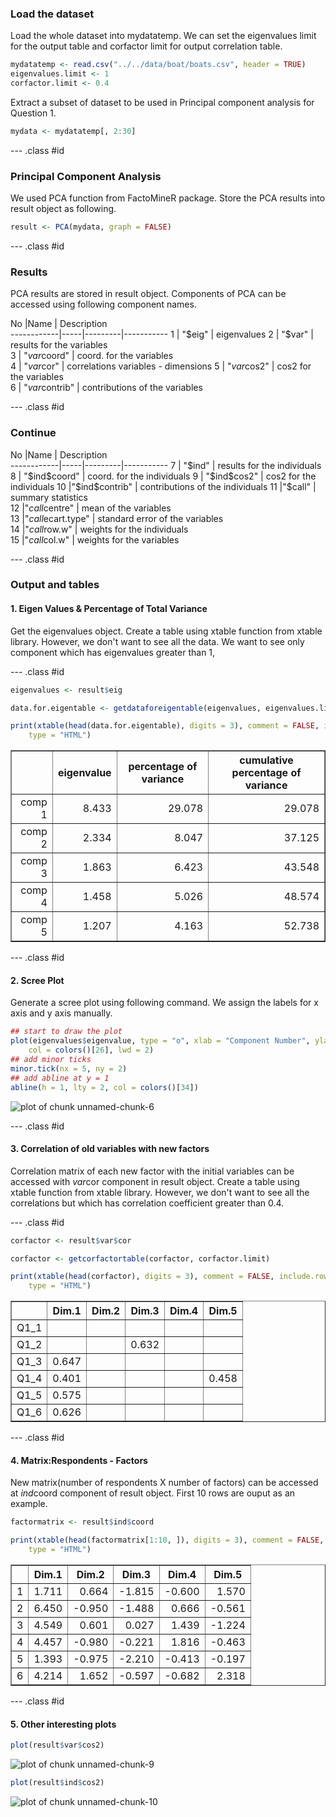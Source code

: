 


### Load the dataset
Load the whole dataset into mydatatemp. We can set the eigenvalues limit for the output table and corfactor limit for output correlation table.


```r
mydatatemp <- read.csv("../../data/boat/boats.csv", header = TRUE)
eigenvalues.limit <- 1
corfactor.limit <- 0.4
```


Extract a subset of dataset to be used in Principal component analysis for Question 1. 

```r
mydata <- mydatatemp[, 2:30]
```


--- .class #id 

### Principal Component Analysis
We used PCA function from FactoMineR package. Store the PCA results into result object as following.

```r
result <- PCA(mydata, graph = FALSE)
```


--- .class #id 

### Results

PCA results are stored in result object. Components of PCA can be accessed using following component names.


No |Name         |      Description                          
------------|-----|---------|-----------
1 | "$eig"        |     eigenvalues                        
2 | "$var"         |    results for the variables         
3 | "$var$coord"    |   coord. for the variables          
4 | "$var$cor"       |  correlations variables - dimensions
5 | "$var$cos2"      |   cos2 for the variables             
6 | "$var$contrib"    |  contributions of the variables 

--- .class #id 

### Continue

No |Name         |      Description                          
------------|-----|---------|-----------
7 | "$ind"        |      results for the individuals        
8 | "$ind$coord"   |     coord. for the individuals         
9 | "$ind$cos2"   |      cos2 for the individuals           
10 |"$ind$contrib"  |    contributions of the individuals  
11 |"$call"       |      summary statistics              
12 |"$call$centre"  |    mean of the variables            
13 |"$call$ecart.type" | standard error of the variables  
14 |"$call$row.w"    |   weights for the individuals        
15 |"$call$col.w"   |    weights for the variables

--- .class #id 

### Output and tables

#### 1. Eigen Values &amp; Percentage of Total Variance

Get the eigenvalues object. Create a table using xtable function from xtable library. However, we don't want to see all the data. We want to see only component which has eigenvalues greater than 1,

--- .class #id 



```r
eigenvalues <- result$eig

data.for.eigentable <- getdataforeigentable(eigenvalues, eigenvalues.limit)

print(xtable(head(data.for.eigentable), digits = 3), comment = FALSE, include.rownames = TRUE, 
    type = "HTML")
```

<TABLE border=1>
<TR> <TH>  </TH> <TH> eigenvalue </TH> <TH> percentage of variance </TH> <TH> cumulative percentage of variance </TH>  </TR>
  <TR> <TD align="right"> comp 1 </TD> <TD align="right"> 8.433 </TD> <TD align="right"> 29.078 </TD> <TD align="right"> 29.078 </TD> </TR>
  <TR> <TD align="right"> comp 2 </TD> <TD align="right"> 2.334 </TD> <TD align="right"> 8.047 </TD> <TD align="right"> 37.125 </TD> </TR>
  <TR> <TD align="right"> comp 3 </TD> <TD align="right"> 1.863 </TD> <TD align="right"> 6.423 </TD> <TD align="right"> 43.548 </TD> </TR>
  <TR> <TD align="right"> comp 4 </TD> <TD align="right"> 1.458 </TD> <TD align="right"> 5.026 </TD> <TD align="right"> 48.574 </TD> </TR>
  <TR> <TD align="right"> comp 5 </TD> <TD align="right"> 1.207 </TD> <TD align="right"> 4.163 </TD> <TD align="right"> 52.738 </TD> </TR>
   </TABLE>


--- .class #id 

#### 2. Scree Plot
Generate a scree plot using following command. We assign the labels for x axis and y axis manually.

```r
## start to draw the plot
plot(eigenvalues$eigenvalue, type = "o", xlab = "Component Number", ylab = "Eigenvalue", 
    col = colors()[26], lwd = 2)
## add minor ticks
minor.tick(nx = 5, ny = 2)
## add abline at y = 1
abline(h = 1, lty = 2, col = colors()[34])
```

<img src="figure/unnamed-chunk-6.png" title="plot of chunk unnamed-chunk-6" alt="plot of chunk unnamed-chunk-6" style="display: block; margin: auto;" />


--- .class #id 

#### 3. Correlation of old variables with new factors

Correlation matrix of each new factor with the initial variables can be accessed with $var$cor component in result object. Create a table using xtable function from xtable library. However, we don't want to see all the correlations but which has correlation coefficient greater than 0.4.

--- .class #id 


```r
corfactor <- result$var$cor

corfactor <- getcorfactortable(corfactor, corfactor.limit)

print(xtable(head(corfactor), digits = 3), comment = FALSE, include.rownames = TRUE, 
    type = "HTML")
```

<TABLE border=1>
<TR> <TH>  </TH> <TH> Dim.1 </TH> <TH> Dim.2 </TH> <TH> Dim.3 </TH> <TH> Dim.4 </TH> <TH> Dim.5 </TH>  </TR>
  <TR> <TD align="right"> Q1_1 </TD> <TD align="right">  </TD> <TD align="right">  </TD> <TD align="right">  </TD> <TD align="right">  </TD> <TD align="right">  </TD> </TR>
  <TR> <TD align="right"> Q1_2 </TD> <TD align="right">  </TD> <TD align="right">  </TD> <TD align="right"> 0.632 </TD> <TD align="right">  </TD> <TD align="right">  </TD> </TR>
  <TR> <TD align="right"> Q1_3 </TD> <TD align="right"> 0.647 </TD> <TD align="right">  </TD> <TD align="right">  </TD> <TD align="right">  </TD> <TD align="right">  </TD> </TR>
  <TR> <TD align="right"> Q1_4 </TD> <TD align="right"> 0.401 </TD> <TD align="right">  </TD> <TD align="right">  </TD> <TD align="right">  </TD> <TD align="right"> 0.458 </TD> </TR>
  <TR> <TD align="right"> Q1_5 </TD> <TD align="right"> 0.575 </TD> <TD align="right">  </TD> <TD align="right">  </TD> <TD align="right">  </TD> <TD align="right">  </TD> </TR>
  <TR> <TD align="right"> Q1_6 </TD> <TD align="right"> 0.626 </TD> <TD align="right">  </TD> <TD align="right">  </TD> <TD align="right">  </TD> <TD align="right">  </TD> </TR>
   </TABLE>


--- .class #id 

#### 4. Matrix:Respondents - Factors

New matrix(number of respondents X number of factors) can be accessed at $ind$coord component of result object. First 10 rows are ouput as an example.


```r
factormatrix <- result$ind$coord

print(xtable(head(factormatrix[1:10, ]), digits = 3), comment = FALSE, include.rownames = TRUE, 
    type = "HTML")
```

<TABLE border=1>
<TR> <TH>  </TH> <TH> Dim.1 </TH> <TH> Dim.2 </TH> <TH> Dim.3 </TH> <TH> Dim.4 </TH> <TH> Dim.5 </TH>  </TR>
  <TR> <TD align="right"> 1 </TD> <TD align="right"> 1.711 </TD> <TD align="right"> 0.664 </TD> <TD align="right"> -1.815 </TD> <TD align="right"> -0.600 </TD> <TD align="right"> 1.570 </TD> </TR>
  <TR> <TD align="right"> 2 </TD> <TD align="right"> 6.450 </TD> <TD align="right"> -0.950 </TD> <TD align="right"> -1.488 </TD> <TD align="right"> 0.666 </TD> <TD align="right"> -0.561 </TD> </TR>
  <TR> <TD align="right"> 3 </TD> <TD align="right"> 4.549 </TD> <TD align="right"> 0.601 </TD> <TD align="right"> 0.027 </TD> <TD align="right"> 1.439 </TD> <TD align="right"> -1.224 </TD> </TR>
  <TR> <TD align="right"> 4 </TD> <TD align="right"> 4.457 </TD> <TD align="right"> -0.980 </TD> <TD align="right"> -0.221 </TD> <TD align="right"> 1.816 </TD> <TD align="right"> -0.463 </TD> </TR>
  <TR> <TD align="right"> 5 </TD> <TD align="right"> 1.393 </TD> <TD align="right"> -0.975 </TD> <TD align="right"> -2.210 </TD> <TD align="right"> -0.413 </TD> <TD align="right"> -0.197 </TD> </TR>
  <TR> <TD align="right"> 6 </TD> <TD align="right"> 4.214 </TD> <TD align="right"> 1.652 </TD> <TD align="right"> -0.597 </TD> <TD align="right"> -0.682 </TD> <TD align="right"> 2.318 </TD> </TR>
   </TABLE>


--- .class #id 

#### 5. Other interesting plots


```r
plot(result$var$cos2)
```

![plot of chunk unnamed-chunk-9](figure/unnamed-chunk-9.png) 



```r
plot(result$ind$cos2)
```

![plot of chunk unnamed-chunk-10](figure/unnamed-chunk-10.png) 

